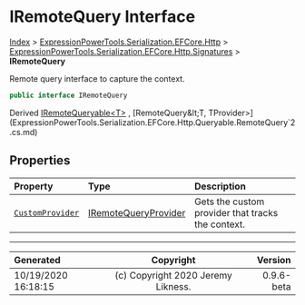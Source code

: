﻿# IRemoteQuery Interface

[Index](../index.md) > [ExpressionPowerTools.Serialization.EFCore.Http](ExpressionPowerTools.Serialization.EFCore.Http.a.md) > [ExpressionPowerTools.Serialization.EFCore.Http.Signatures](ExpressionPowerTools.Serialization.EFCore.Http.Signatures.n.md) > **IRemoteQuery**

Remote query interface to capture the context.

```csharp
public interface IRemoteQuery
```

Derived  [IRemoteQueryable&lt;T>](ExpressionPowerTools.Serialization.EFCore.Http.Signatures.IRemoteQueryable`1.i.md) ,  [RemoteQuery&lt;T, TProvider>](ExpressionPowerTools.Serialization.EFCore.Http.Queryable.RemoteQuery`2.cs.md) 

## Properties

| Property | Type | Description |
| :-- | :-- | :-- |
| [`CustomProvider`](ExpressionPowerTools.Serialization.EFCore.Http.Signatures.IRemoteQuery.CustomProvider.prop.md) | [IRemoteQueryProvider](ExpressionPowerTools.Serialization.EFCore.Http.Signatures.IRemoteQueryProvider.i.md) | Gets the custom provider that tracks the context. |


---

| Generated | Copyright | Version |
| :-- | :-: | --: |
| 10/19/2020 16:18:15 | (c) Copyright 2020 Jeremy Likness. | 0.9.6-beta |
